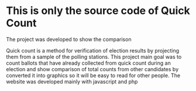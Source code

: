 # This is only the source code of Quick Count

The project was developed to show the comparison

Quick count is a method for verification of election results by projecting them from a sample of the polling stations. This project main goal was to count ballots that have already collected from quick count during an election and show comparison of total counts from other candidates by converted it into graphics so it will be easy to read for other people. The website was developed mainly with javascript and php  
